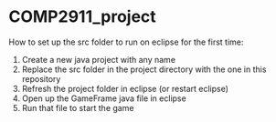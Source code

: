 # COMP2911_project

How to set up the src folder to run on eclipse for the first time:

1) Create a new java project with any name
2) Replace the src folder in the project directory with the one in this repository
3) Refresh the project folder in eclipse (or restart eclipse)
4) Open up the GameFrame java file in eclipse
5) Run that file to start the game

